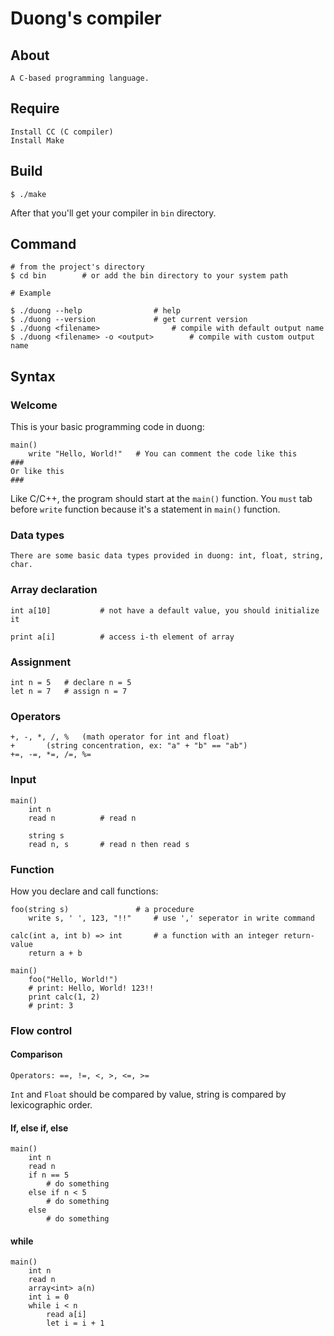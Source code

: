 # Duong's compiler
## About
	A C-based programming language.
## Require
	Install CC (C compiler)
	Install Make
## Build
	$ ./make
After that you'll get your compiler in `bin` directory.
## Command
	# from the project's directory
	$ cd bin		# or add the bin directory to your system path
	
	# Example
	
	$ ./duong --help				# help
	$ ./duong --version				# get current version
	$ ./duong <filename>				# compile with default output name
	$ ./duong <filename> -o <output> 		# compile with custom output name


## Syntax
### Welcome
This is your basic programming code in duong:
```
main()
	write "Hello, World!"	# You can comment the code like this
###
Or like this
###
```	
Like C/C++, the program should start at the `main()` function.
You `must` tab before `write` function because it's a statement in `main()` function.
### Data types
	There are some basic data types provided in duong: int, float, string, char.
### Array declaration
	int a[10]			# not have a default value, you should initialize it
	
	print a[i]			# access i-th element of array
### Assignment
	int n = 5	# declare n = 5
	let n = 7	# assign n = 7
### Operators
	+, -, *, /, % 	(math operator for int and float)
	+		(string concentration, ex: "a" + "b" == "ab")
	+=, -=, *=, /=, %=
### Input
	main()
		int n
		read n			# read n
		
		string s
		read n, s		# read n then read s
### Function
How you declare and call functions:
```
foo(string s)				# a procedure
	write s, ' ', 123, "!!"		# use ',' seperator in write command

calc(int a, int b) => int		# a function with an integer return-value
	return a + b

main()
	foo("Hello, World!")
	# print: Hello, World! 123!!
	print calc(1, 2)
	# print: 3
```
### Flow control
#### Comparison
	Operators: ==, !=, <, >, <=, >=
`Int` and `Float` should be compared by value, string is compared by lexicographic order.
#### If, else if, else
	main()
		int n
		read n
		if n == 5
			# do something
		else if n < 5
			# do something
		else
			# do something
#### while
	main()
		int n
		read n
		array<int> a(n)
		int i = 0
		while i < n
			read a[i]
			let i = i + 1